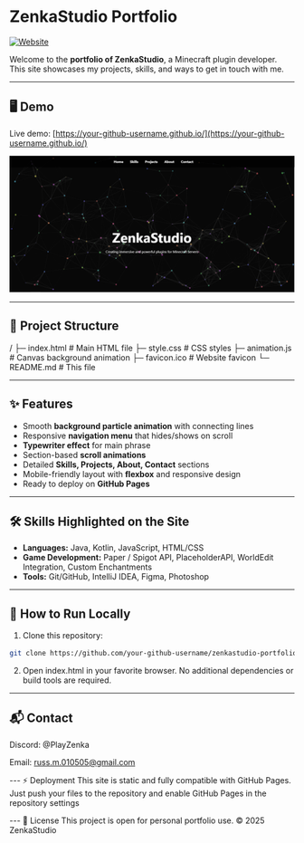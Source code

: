 # ZenkaStudio Portfolio

[![Website](https://img.shields.io/badge/Website-Live-green)](https://your-github-username.github.io/)

Welcome to the **portfolio of ZenkaStudio**, a Minecraft plugin developer. This site showcases my projects, skills, and ways to get in touch with me.

---

## 🖥️ Demo

Live demo: [https://your-github-username.github.io/](https://your-github-username.github.io/)

![Screenshot](link-to-preview.png)

---

## 📂 Project Structure

/
├─ index.html # Main HTML file
├─ style.css # CSS styles
├─ animation.js # Canvas background animation
├─ favicon.ico # Website favicon
└─ README.md # This file


---

## ✨ Features

- Smooth **background particle animation** with connecting lines
- Responsive **navigation menu** that hides/shows on scroll
- **Typewriter effect** for main phrase
- Section-based **scroll animations**
- Detailed **Skills, Projects, About, Contact** sections
- Mobile-friendly layout with **flexbox** and responsive design
- Ready to deploy on **GitHub Pages**

---

## 🛠️ Skills Highlighted on the Site

- **Languages:** Java, Kotlin, JavaScript, HTML/CSS
- **Game Development:** Paper / Spigot API, PlaceholderAPI, WorldEdit Integration, Custom Enchantments
- **Tools:** Git/GitHub, IntelliJ IDEA, Figma, Photoshop

---

## 🚀 How to Run Locally

1. Clone this repository:

```bash
git clone https://github.com/your-github-username/zenkastudio-portfolio.git
```

2. Open index.html in your favorite browser.
No additional dependencies or build tools are required.

---

## 📬 Contact

Discord: @PlayZenka

Email: russ.m.010505@gmail.com

--- ⚡ Deployment
This site is static and fully compatible with GitHub Pages.
Just push your files to the repository and enable GitHub Pages in the repository settings

--- 📝 License
This project is open for personal portfolio use.
© 2025 ZenkaStudio


